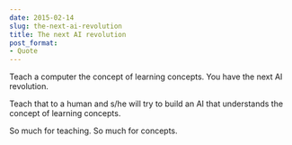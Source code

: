 ```yaml
---
date: 2015-02-14
slug: the-next-ai-revolution
title: The next AI revolution
post_format:
- Quote
---
```


Teach a computer the concept of learning concepts. You have the next AI revolution.

Teach that to a human and s/he will try to build an AI that understands the concept of learning concepts.

So much for teaching. So much for concepts.
